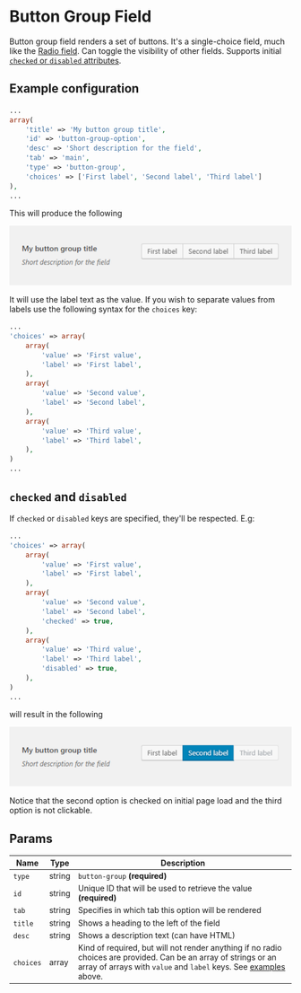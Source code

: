 # Button Group Field

Button group field renders a set of buttons. It's a single-choice field, much like the [Radio field](radio.md). Can toggle the visibility of other fields. Supports initial [`checked` or `disabled` attributes](#checked-and-disabled).
 
## Example configuration

```php
...
array(
    'title' => 'My button group title',
    'id' => 'button-group-option',
    'desc' => 'Short description for the field',
    'tab' => 'main',
    'type' => 'button-group',
    'choices' => ['First label', 'Second label', 'Third label']
),
...
```

This will produce the following

![](../assets/button-group-one.png)

It will use the label text as the value. If you wish to separate values from labels use the following syntax for the `choices` key:

```php
...
'choices' => array(
    array(
        'value' => 'First value',
        'label' => 'First label',
    ),
    array(
        'value' => 'Second value',
        'label' => 'Second label',
    ),
    array(
        'value' => 'Third value',
        'label' => 'Third label',
    ),
)
...
```

## `checked` and `disabled`

If `checked` or `disabled` keys are specified, they'll be respected. E.g:

```php
...
'choices' => array(
    array(
        'value' => 'First value',
        'label' => 'First label',
    ),
    array(
        'value' => 'Second value',
        'label' => 'Second label',
        'checked' => true,
    ),
    array(
        'value' => 'Third value',
        'label' => 'Third label',
        'disabled' => true,
    ),
)
...
```

will result in the following

![](../assets/button-group-two.png)

Notice that the second option is checked on initial page load and the third option is not clickable.

## Params

| Name | Type | Description |
| --- | --- | --- |
| `type` | string | `button-group` **(required)**
| `id` | string | Unique ID that will be used to retrieve the value **(required)**
| `tab` | string | Specifies in which tab this option will be rendered
| `title` | string | Shows a heading to the left of the field
| `desc` | string | Shows a description text (can have HTML)
| `choices` | array | Kind of required, but will not render anything if no radio choices are provided. Can be an array of strings or an array of arrays with `value` and `label` keys. See [examples](#example-configuration) above.